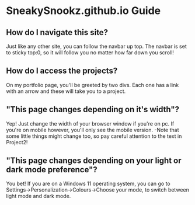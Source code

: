# SneakySnookz.github.io Guide
## How do I navigate this site?
Just like any other site, you can follow the navbar up top. The navbar is set to sticky top:0, so it will follow you no
matter how far down you scroll!
## How do I access the projects?
On my portfolio page, you'll be greeted by two divs. Each one has a link with an arrow and these will take you to a project.
## "This page changes depending on it's width"?
Yep! Just change the width of your browser window if you're on pc. If you're on mobile however, you'll only see the mobile version.
-Note that some little things might change too, so pay careful attention to the text in Project2!
## "This page changes depending on your light or dark mode preference"?
You bet! If you are on a Windows 11 operating system, you can go to Settings->Personalization->Colours->Choose your mode,
to switch between light mode and dark mode.